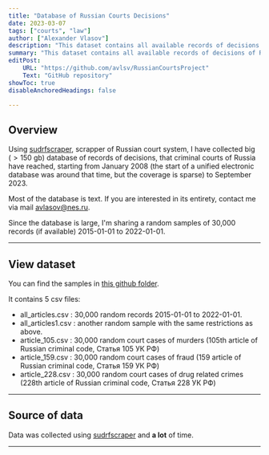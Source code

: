 ```yaml
---
title: "Database of Russian Courts Decisions" 
date: 2023-03-07
tags: ["courts", "law"]
author: ["Alexander Vlasov"]
description: "This dataset contains all available records of decisions of Russian criminal courts from 2008 to 2022."
summary: "This dataset contains all available records of decisions of Russian criminal courts from 2008 to 2022."
editPost:
    URL: "https://github.com/avlsv/RussianCourtsProject"
    Text: "GitHub repository"
showToc: true
disableAnchoredHeadings: false

---
```


## Overview

Using [sudrfscraper](https://github.com/tochno-st/sudrfscraper), scrapper of Russian court system, I have collected big ($> 150$ gb) database of records of decisions, that criminal courts of Russia have reached, starting from January 2008 (the start of a unified electronic database was around that time, but the coverage is sparse) to September 2023.

Most of the database is text. If you are interested in its entirety, contact me via mail [avlasov@nes.ru](mailto:avlasov@nes.ru). 

Since the database is large, I'm sharing a random samples of 30,000 records (if available) 2015-01-01 to 2022-01-01.  

---


## View dataset

You can find the samples in [this github folder](https://github.com/avlsv/RussianCourtsProject/tree/main/Courts/Datasets). 

It contains 5 csv files:

+ all_articles.csv : 30,000 random records 2015-01-01 to 2022-01-01.
+ all_articles1.csv : another random sample with the same restrictions as above.
+ article_105.csv : 30,000 random court cases of murders (105th article of Russian criminal code, Статья 105 УК РФ)
+ article_159.csv : 30,000 random court cases of fraud (159 article of Russian criminal code, Статья 159 УК РФ)
+ article_228.csv : 30,000 random court cases of drug related crimes (228th article of Russian criminal code, Статья 228 УК РФ)


---

## Source of data

Data was collected using [sudrfscraper](https://github.com/tochno-st/sudrfscraper) and **a lot** of time.

---
<!-- 
## Using data with Python

Lorem ipsum dolor sit amet, consectetur adipisicing elit, sed do eiusmod
tempor incididunt ut labore et dolore magna aliqua. Ut enim ad minim veniam,
quis nostrud exercitation ullamco laboris nisi ut aliquip ex ea commodo
consequat. Duis aute irure dolor in reprehenderit in voluptate velit esse
cillum dolore eu fugiat nulla pariatur. Excepteur sint occaecat cupidatat non
proident, sunt in culpa qui officia deserunt mollit anim id est laborum.

### Start Python:

Lorem ipsum dolor sit amet, consectetur adipisicing elit, sed do eiusmod
tempor incididunt ut labore et dolore magna aliqua.

```python
import numpy as np
import pandas as pd
```

### Open the file:

Ut enim ad minim veniam, quis nostrud exercitation ullamco laboris nisi ut aliquip ex ea commodo consequat `data.csv`.

```python
file_path = 'data.csv'
with open(file_path, 'r') as file:
```

### Read data:

Duis aute irure dolor in reprehenderit in voluptate velit esse
cillum dolore eu fugiat nulla pariatur.

```python
    lines = file.readlines()
```

### Parse and process data:

Duis aute `line_data` irure dolor in reprehenderit in voluptate velit esse
cillum dolore eu fugiat nulla pariatur `data.extend`.

```python
data = []
for line in lines:
    line_data = line.strip().split(',')  # Split the line into a list of values
    line_data = [float(value) for value in line_data]  # Convert values to floats
    data.extend(line_data)  # Extend the main list with values from the line
```

#### Compute summary statistics using NumPy:

Excepteur sint occaecat cupidatat non proident, sunt in culpa qui officia deserunt mollit anim id est laborum: `data_array`. 

```python
data_array = np.array(data)  # Convert the list to a NumPy array
mean = np.mean(data_array)
median = np.median(data_array)
std_dev = np.std(data_array)
min_value = np.min(data_array)
max_value = np.max(data_array)
```

#### Display summary statistics:

Lorem ipsum dolor sit amet, consectetur adipisicing elit, sed do eiusmod
tempor incididunt ut labore et dolore magna aliqua. Ut enim ad minim veniam,
quis nostrud exercitation ullamco laboris nisi ut aliquip ex ea commodo
consequat `print`.

```python
print(f"Mean: {mean}")
print(f"Median: {median}")
print(f"Standard Deviation: {std_dev}")
print(f"Minimum Value: {min_value}")
print(f"Maximum Value: {max_value}")
```

---

## Description of simulation parameters

| Parameter |   Value   |  Language  | Time period |           Description            |
| :-------: | :-------: | ---------- | :---------: | :------------------------------: |
|  $\alpha$ |   $1/2$   | French     |  1930–1954  |         Tempor dolor in          |
| $\lambda$ |   $e/2$   | French     |  1930–1954  |       Fugiat sint occaecat       |
|  $\gamma$ |  $\ln(3)$ | Spanish    |  1833–1954  |      Duis officia deserunt       |
|  $\omega$ | $10^{-4}$ | Italian    |  1930–1994  | Excepteur et dolore magna aliqua |
|  $\sigma$ |   $1.5$   | Portuguese |  1990–2023  |         Lorem culpa qui          |
|  $\chi^2$ |  $\pi^2$  | Portuguese |  1990–2023  |         Labore et dolore         |  -->
